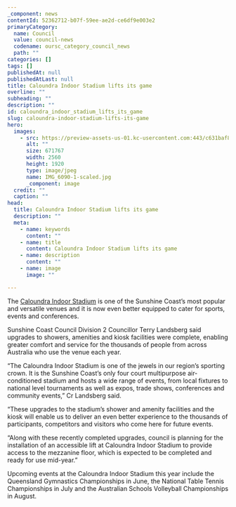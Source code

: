 ```yaml
---
_component: news
contentId: 52362712-b07f-59ee-ae2d-ce6df9e003e2
primaryCategory:
  name: Council
  value: council-news
  codename: oursc_category_council_news
  path: ""
categories: []
tags: []
publishedAt: null
publishedAtLast: null
title: Caloundra Indoor Stadium lifts its game
overline: ""
subheading: ""
description: ""
id: caloundra_indoor_stadium_lifts_its_game
slug: caloundra-indoor-stadium-lifts-its-game
hero:
  images:
    - src: https://preview-assets-us-01.kc-usercontent.com:443/c631baf8-1b46-001f-580c-d0001b68b4a8/276b4938-b53d-48b3-abea-06614a11b9f8/IMG_6090-1-scaled.jpg
      alt: ""
      size: 671767
      width: 2560
      height: 1920
      type: image/jpeg
      name: IMG_6090-1-scaled.jpg
      _component: image
  credit: ""
  caption: ""
head:
  title: Caloundra Indoor Stadium lifts its game
  description: ""
  meta:
    - name: keywords
      content: ""
    - name: title
      content: Caloundra Indoor Stadium lifts its game
    - name: description
      content: ""
    - name: image
      image: ""

---
```

The [Caloundra Indoor Stadium](https://www.sunshinecoast.qld.gov.au/Experience-Sunshine-Coast/Sports-and-Leisure/Sports-Complexes-and-Fields/Caloundra-Indoor-Stadium)
&#x20;is one of the Sunshine Coast’s most popular and versatile venues and it is now even better equipped to cater for sports, events and conferences.  

Sunshine Coast Council Division 2 Councillor Terry Landsberg said upgrades to showers, amenities and kiosk facilities were complete, enabling greater comfort and service for the thousands of people from across Australia who use the venue each year.

“The Caloundra Indoor Stadium is one of the jewels in our region’s sporting crown. It is the Sunshine Coast’s only four court multipurpose air-conditioned stadium and hosts a wide range of events, from local fixtures to national level tournaments as well as expos, trade shows, conferences and community events,” Cr Landsberg said.

“These upgrades to the stadium’s shower and amenity facilities and the kiosk will enable us to deliver an even better experience to the thousands of participants, competitors and visitors who come here for future events.

“Along with these recently completed upgrades, council is planning for the installation of an accessible lift at Caloundra Indoor Stadium to provide access to the mezzanine floor, which is expected to be completed and ready for use mid-year.”

Upcoming events at the Caloundra Indoor Stadium this year include the Queensland Gymnastics Championships in June, the National Table Tennis Championships in July and the Australian Schools Volleyball Championships in August.
